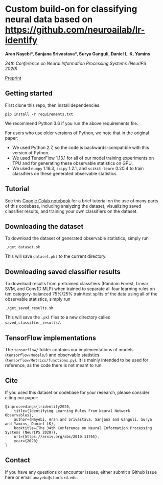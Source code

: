# Custom build-on for classifying neural data based on https://github.com/neuroailab/lr-identify

**Aran Nayebi\*, Sanjana Srivastava\*, Surya Ganguli, Daniel L. K. Yamins**

*34th Conference on Neural Information Processing Systems (NeurIPS 2020)*

[Preprint](https://arxiv.org/abs/2010.11765)

## Getting started

First clone this repo, then install dependencies
```
pip install -r requirements.txt
```
We recommend Python 3.6 if you run the above requirements file.

For users who use older versions of Python, we note that in the original paper:
- We used Python 2.7, so the code is backwards-compatible with this version of Python.
- We used TensorFlow 1.13.1 for all of our model training experiments on TPU and for generating these observable statistics on GPU.
- We used `numpy` 1.16.3, `scipy` 1.2.1, and `scikit-learn` 0.20.4 to train classifiers on these generated observable statistics.

## Tutorial

See this [Google Colab notebook](https://colab.research.google.com/drive/1Uvi0Q-JQ9VJsJiADMoL2eB_z65FzMNfm?usp=sharing) for a brief tutorial on the use of many parts of this codebase, including analyzing the dataset, visualizing saved classifier results, and training your own classifiers on the dataset.

## Downloading the dataset

To download the dataset of generated observable statistics, simply run

```
./get_dataset.sh
```
This will save `dataset.pkl` to the current directory.

## Downloading saved classifier results

To download results from pretrained classifiers (Random Forest, Linear SVM, and Conv1D MLP) when trained to separate all four learning rules on ten category-balanced 75%/25% train/test splits of the data using all of the observable statistics, simply run

```
./get_saved_results.sh
```
This will save the `.pkl` files to a new directory called `saved_classifier_results/`.

## TensorFlow implementations

The `tensorflow/` folder contains our implementations of models (`tensorflow/Models/`) and observable statistics (`tensorflow/Metrics/functions.py`).
It is mainly intended to be used for reference, as the code there is not meant to run.

## Cite

If you used this dataset or codebase for your research, please consider citing our paper:
```
@inproceedings{lridentify2020,
    title={Identifying Learning Rules From Neural Network Observables},
    author={Nayebi, Aran and Srivastava, Sanjana and Ganguli, Surya and Yamins, Daniel LK},
    booktitle={The 34th Conference on Neural Information Processing Systems (NeurIPS 2020)},
    url={https://arxiv.org/abs/2010.11765},
    year={2020}
}
```
## Contact

If you have any questions or encounter issues, either submit a Github issue here or email `anayebi@stanford.edu`.
